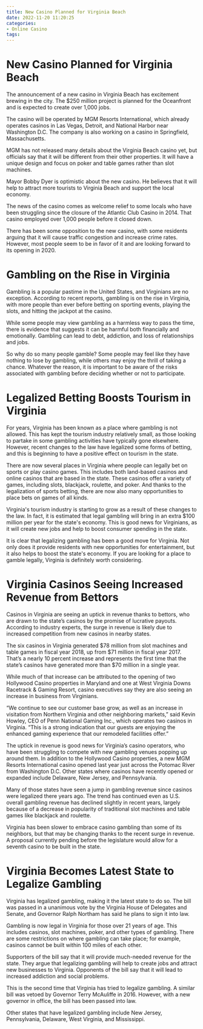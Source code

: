 ```yaml
---
title: New Casino Planned for Virginia Beach 
date: 2022-11-20 11:20:25
categories:
- Online Casino
tags:
---
```



#  New Casino Planned for Virginia Beach 

The announcement of a new casino in Virginia Beach has excitement brewing in the city. The $250 million project is planned for the Oceanfront and is expected to create over 1,000 jobs.

The casino will be operated by MGM Resorts International, which already operates casinos in Las Vegas, Detroit, and National Harbor near Washington D.C. The company is also working on a casino in Springfield, Massachusetts.

MGM has not released many details about the Virginia Beach casino yet, but officials say that it will be different from their other properties. It will have a unique design and focus on poker and table games rather than slot machines.

Mayor Bobby Dyer is optimistic about the new casino. He believes that it will help to attract more tourists to Virginia Beach and support the local economy.

The news of the casino comes as welcome relief to some locals who have been struggling since the closure of the Atlantic Club Casino in 2014. That casino employed over 1,000 people before it closed down.

There has been some opposition to the new casino, with some residents arguing that it will cause traffic congestion and increase crime rates. However, most people seem to be in favor of it and are looking forward to its opening in 2020.

#  Gambling on the Rise in Virginia 

Gambling is a popular pastime in the United States, and Virginians are no exception. According to recent reports, gambling is on the rise in Virginia, with more people than ever before betting on sporting events, playing the slots, and hitting the jackpot at the casino.

While some people may view gambling as a harmless way to pass the time, there is evidence that suggests it can be harmful both financially and emotionally. Gambling can lead to debt, addiction, and loss of relationships and jobs.

So why do so many people gamble? Some people may feel like they have nothing to lose by gambling, while others may enjoy the thrill of taking a chance. Whatever the reason, it is important to be aware of the risks associated with gambling before deciding whether or not to participate.

#  Legalized Betting Boosts Tourism in Virginia 

For years, Virginia has been known as a place where gambling is not allowed. This has kept the tourism industry relatively small, as those looking to partake in some gambling activities have typically gone elsewhere. However, recent changes to the law have legalized some forms of betting, and this is beginning to have a positive effect on tourism in the state.

There are now several places in Virginia where people can legally bet on sports or play casino games. This includes both land-based casinos and online casinos that are based in the state. These casinos offer a variety of games, including slots, blackjack, roulette, and poker. And thanks to the legalization of sports betting, there are now also many opportunities to place bets on games of all kinds.

Virginia's tourism industry is starting to grow as a result of these changes to the law. In fact, it is estimated that legal gambling will bring in an extra $100 million per year for the state's economy. This is good news for Virginians, as it will create new jobs and help to boost consumer spending in the state.

It is clear that legalizing gambling has been a good move for Virginia. Not only does it provide residents with new opportunities for entertainment, but it also helps to boost the state's economy. If you are looking for a place to gamble legally, Virginia is definitely worth considering.

#  Virginia Casinos Seeing Increased Revenue from Bettors 

Casinos in Virginia are seeing an uptick in revenue thanks to bettors, who are drawn to the state’s casinos by the promise of lucrative payouts. According to industry experts, the surge in revenue is likely due to increased competition from new casinos in nearby states.

The six casinos in Virginia generated $78 million from slot machines and table games in fiscal year 2018, up from $71 million in fiscal year 2017. That’s a nearly 10 percent increase and represents the first time that the state’s casinos have generated more than $70 million in a single year.

While much of that increase can be attributed to the opening of two Hollywood Casino properties in Maryland and one at West Virginia Downs Racetrack & Gaming Resort, casino executives say they are also seeing an increase in business from Virginians.

“We continue to see our customer base grow, as well as an increase in visitation from Northern Virginia and other neighboring markets,” said Kevin Howley, CEO of Penn National Gaming Inc., which operates two casinos in Virginia. “This is a strong indication that our guests are enjoying the enhanced gaming experience that our remodeled facilities offer.”

The uptick in revenue is good news for Virginia’s casino operators, who have been struggling to compete with new gambling venues popping up around them. In addition to the Hollywood Casino properties, a new MGM Resorts International casino opened last year just across the Potomac River from Washington D.C. Other states where casinos have recently opened or expanded include Delaware, New Jersey, and Pennsylvania.

Many of those states have seen a jump in gambling revenue since casinos were legalized there years ago. The trend has continued even as U.S. overall gambling revenue has declined slightly in recent years, largely because of a decrease in popularity of traditional slot machines and table games like blackjack and roulette.

Virginia has been slower to embrace casino gambling than some of its neighbors, but that may be changing thanks to the recent surge in revenue. A proposal currently pending before the legislature would allow for a seventh casino to be built in the state.

#  Virginia Becomes Latest State to Legalize Gambling

Virginia has legalized gambling, making it the latest state to do so. The bill was passed in a unanimous vote by the Virginia House of Delegates and Senate, and Governor Ralph Northam has said he plans to sign it into law.

Gambling is now legal in Virginia for those over 21 years of age. This includes casinos, slot machines, poker, and other types of gambling. There are some restrictions on where gambling can take place; for example, casinos cannot be built within 100 miles of each other.

Supporters of the bill say that it will provide much-needed revenue for the state. They argue that legalizing gambling will help to create jobs and attract new businesses to Virginia. Opponents of the bill say that it will lead to increased addiction and social problems.

This is the second time that Virginia has tried to legalize gambling. A similar bill was vetoed by Governor Terry McAuliffe in 2016. However, with a new governor in office, the bill has been passed into law.

Other states that have legalized gambling include New Jersey, Pennsylvania, Delaware, West Virginia, and Mississippi.